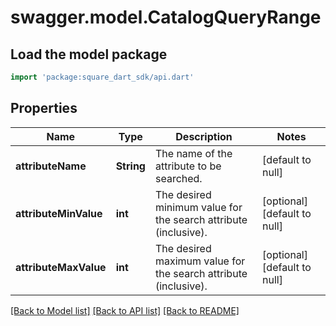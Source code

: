 # swagger.model.CatalogQueryRange

## Load the model package
```dart
import 'package:square_dart_sdk/api.dart'
```

## Properties
Name | Type | Description | Notes
------------ | ------------- | ------------- | -------------
**attributeName** | **String** | The name of the attribute to be searched. | [default to null]
**attributeMinValue** | **int** | The desired minimum value for the search attribute (inclusive). | [optional] [default to null]
**attributeMaxValue** | **int** | The desired maximum value for the search attribute (inclusive). | [optional] [default to null]

[[Back to Model list]](../README.md#documentation-for-models) [[Back to API list]](../README.md#documentation-for-api-endpoints) [[Back to README]](../README.md)


